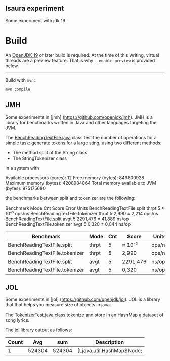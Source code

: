 ## Isaura experiment
Some experiment with jdk 19



# Build

An [OpenJDK 19](https://jdk.java.net/19/) or later build is required. At the time of this writing, virtual
threads are a preview feature. That is why `--enable-preview` is provided below.

---
Build with `mvn`:
```shell
mvn compile
```


## JMH

Some experiments in [jmh] (https://github.com/openjdk/jmh).
JMH is a library for benchmarks written in Java and other languages targeting the JVM.

The [BenchReadingTextFile.java](src/main/java/cloud/isaura/experimental/bench/BenchReadingTextFile.java) class
test the number of operations for a simple task: generate tokens for a large sting, using two different methods:
- The method split of the String class
- The StringTokenizer class

In a system with

Available processors (cores): 12
Free memory (bytes): 849800928
Maximum memory (bytes): 4208984064
Total memory available to JVM (bytes): 975175680

the benchmarks between split and tokenizer are the following:

Benchmark                                           Mode      Cnt         Score     Error   Units
BenchReadingTextFile.split                         thrpt        5        ≈ 10⁻³            ops/ns
BenchReadingTextFile.tokenizer                     thrpt        5         2,990 ±   2,214  ops/ns
BenchReadingTextFile.split                          avgt        5      2291,476 ±  41,889   ns/op
BenchReadingTextFile.tokenizer                      avgt        5         0,320 ±   0,044   ns/op

| Benchmark                        | Mode | Cnt   | Score | Units |
|----------------------------------|------|-------| -----  | ---- |
| BenchReadingTextFile.split       | thrpt | 5   |  ≈ 10⁻³  | ops/ns |
| BenchReadingTextFile.tokenizer   | thrpt | 5   |     2,990 | ops/ns |
| BenchReadingTextFile.split       | avgt | 5    |  2291,476  | ns/op |
| BenchReadingTextFile.tokenizer   | avgt | 5    |    0,320 | ns/op |

## JOL

Some experiments in [jol] (https://github.com/openjdk/jol).
JOL is a library that that helps you measure size of objects in java.

The [TokenizerTest.java](src/main/java/cloud/isaura/experimental/text/TokenizerTest.java) class
tokenize and store in an HashMap a dataset of song lyrics.

The jol library output as follows:

| Count                          | Avg | sum   | Description |
|--------------------------------|-----| -----  |-------------|
| 1                              | 524304 | 524304   | [Ljava.util.HashMap$Node;   |

